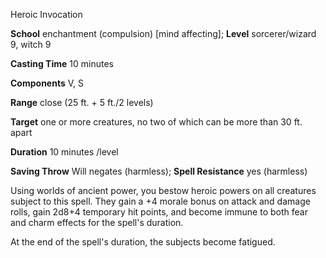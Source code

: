 Heroic Invocation

**School** enchantment (compulsion) [mind affecting]; **Level** sorcerer/wizard 9, witch 9

**Casting Time** 10 minutes

**Components** V, S

**Range** close (25 ft. + 5 ft./2 levels)

**Target** one or more creatures, no two of which can be more than 30 ft. apart

**Duration** 10 minutes /level

**Saving Throw** Will negates (harmless); **Spell Resistance** yes (harmless)

Using worlds of ancient power, you bestow heroic powers on all creatures subject to this spell. They gain a +4 morale bonus on attack and damage rolls, gain 2d8+4 temporary hit points, and become immune to both fear and charm effects for the spell's duration.

At the end of the spell's duration, the subjects become fatigued.

